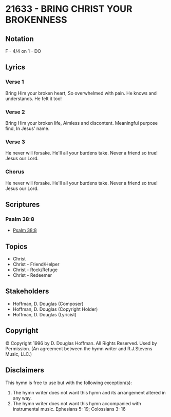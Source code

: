 # 21633 - BRING CHRIST YOUR BROKENNESS

## Notation

F - 4/4 on 1 - DO

## Lyrics

### Verse 1

Bring Him your broken heart, So overwhelmed with pain. He knows and understands. He felt it too!










### Verse 2

Bring Him your broken life, Aimless and discontent. Meaningful purpose find, In Jesus' name.


### Verse 3

He never will forsake. He'll all your burdens take. Never a friend so true! Jesus our Lord.


### Chorus

He never will forsake. He'll all your burdens take. Never a friend so true! Jesus our Lord.


## Scriptures

### Psalm 38:8

- [Psalm 38:8](https://www.biblegateway.com/passage/?search=Psalm%2038%3A8)


## Topics

- Christ
- Christ - Friend/Helper
- Christ - Rock/Refuge
- Christ - Redeemer

## Stakeholders

- Hoffman, D. Douglas (Composer)
- Hoffman, D. Douglas (Copyright Holder)
- Hoffman, D. Douglas (Lyricist)

## Copyright

© Copyright 1996 by D. Douglas Hoffman.  All Rights Reserved. Used by Permission.
(An agreement between the hymn writer and R.J.Stevens Music, LLC.)

## Disclaimers

This hymn is free to use but with the following exception(s):
1. The hymn writer does not want this hymn and its arrangement altered in any way.
2. The hymn writer does not want this hymn accompanied with instrumental music.
Ephesians 5: 19; Colossians 3: 16

